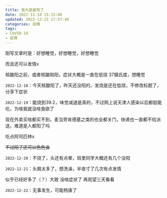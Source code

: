```yaml
---
title: 我大抵是阳了
date: 2022-12-18 15:15:00
updated: 2022-12-22 17:57:44
categories: 疫情
tags:
- COVID-19
- 疫情
---
```

刚写文章时是：好想睡觉，好想睡觉，好想睡觉  

而且还可以发情x
<!-- more -->

核酸阳之前，或者核酸刚阳，症状大概是一直在低烧 37摄氏度，想睡觉  

``2022-12-18``：今天核酸阳了，昨天还没阳的，发烧是还在低烧，不修改标题了，分享下症状  

``2022-12-19``：能烧到39.2，味觉减退是真的，不过网上说天津人感染以后都挺能吃，为啥我就没啥食欲了  

现在外卖买啥都买不到，麦当劳肯德基之类的也全都关门，快递也一直都不给派送，难道是人都阳了吗  

吃点阿司匹林x  

~~不过阳了还可以色色诶~~  

``2022-12-20``：不烧了，头还有点晕，班里同学大概还有几个没阳  

``2022-12-21``：头屑太多了，想洗澡，半夜寸了几次有点发情  

似乎已经好多了（？）大致 没啥症状了 再观望三天看看  

``2022-12-22``：无事发生，可能杨康了  
